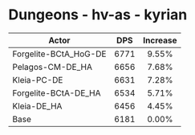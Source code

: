 # Dungeons - hv-as - kyrian
| Actor | DPS | Increase |
|---|:---:|:---:|
|Forgelite-BCtA_HoG-DE|6771|9.55%|
|Pelagos-CM-DE_HA|6656|7.68%|
|Kleia-PC-DE|6631|7.28%|
|Forgelite-BCtA-DE_HA|6534|5.71%|
|Kleia-DE_HA|6456|4.45%|
|Base|6181|0.00%|
